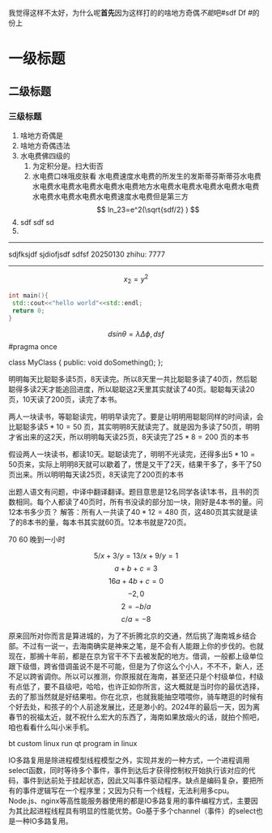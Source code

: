 我觉得这样不太好，为什么呢**首先**因为这样打的的啥地方奇偶*不能*吧#sdf Df
#的份上

# 一级标题

## 二级标题

### 三级标题

1. 啥地方奇偶是 
2. 啥地方奇偶违法
3. 水电费佛四级的
	1. 为定积分是。扫大街否
	2. 水电费口味哦皮肤看
	      水电费速度水电费的所发生的发斯蒂芬斯蒂芬水电费水电费水电费水电费水电费水电费地方水电费水电费水电费水电费水电费水电费水电费水电费水电费速度水电费但是第三方
$$
	ln_23=e^2(\sqrt{sdf/2} )
$$
4. sdf sdf sd 
5. 
---
sdjfksjdf sjdiofjsdf sdfsf 20250130 zhihu: 7777


---

$$x_2=y^2$$
```c++
int main(){
 std::cout<<"hello world"<<std::endl;
 return 0;
}
```
$$
dsin\theta=\lambda \Delta\phi,   
dsf
$$
#pragma once

class MyClass {
public:
    void doSomething();
};

明明每天比聪聪多读5页，8天读完。所以8天里一共比聪聪多读了40页，然后聪聪得多读2天才能追回进度，所以聪聪这2天里其实就读了40页。聪聪每天读20页，10天读了200页，读完了本书。


两人一块读书，等聪聪读完，明明早读完了。要是让明明用聪聪同样的时间读，会比聪聪多读$5*10=50$ 页，其实明明8天就读完了。就是因为多读了50页，明明才省出来的这2天，所以明明每天读25页，8天读完了$25*8=200$ 页的本书

假设两人一块读书，都读10天。聪聪读完了，明明不光读完，还得多出$5*10=50$页来，实际上明明8天就可以歇着了，愣是又干了2天，结果干多了，多干了50页出来。所以明明每天读25页，8天读完了200页的本书

出题人语文有问题，中译中翻译翻译。题目意思是12名同学各读1本书，且书的页数相同。每个人都读了40页时，所有书没读的部分加一块，刚好是4本书的量。问12本书多少页？
解答：所有人一共读了$40*12=480$ 页，这480页其实就是读了的8本书的量，每本书其实就60页。12本书就是720页。

70 
60
晚到一小时

$$ 5/x+3/y=1      3/x+9/y=1
$$
$$a+b+c=3$$
$$16a+4b+c=0$$
$$-2,0$$
$$2=-b/a$$
$$c/a=-8$$








原来回所对你而言是算进城的，为了不折腾北京的交通，然后挑了海南城乡结合部。不过有一说一，去海南确实是神来之笔，是不会有人能跟上你的步伐的。也就现在，那搁十年前，都是在京为官干不下去被发配的地方。借调，一般都上级单位跟下级借，跨省借调虽说不是不可能，但是为了你这么个小人，不不不，新人，还不足以跨省调你。所以可以推测，你原报就在海南，甚至还只是个村级单位，村级有点低了，要不县级吧，哈哈，也许正如你所言，这大概就是当时你的最优选择，去的了那当然就是好结果啦。你在北京，也就我能抽空喂喂你，骑车瞎逛的时候有个好去处，和孩子的个人前途发展比，还是渺小的。2024年的最后一天，因为离春节的祝福太近，就不祝什么宏大的东西了，海南如果放烟火的话，就拍个照吧，咱也看看什么叫小米手机。

bt  custom linux   run qt program in linux


IO多路复用是除进程模型线程模型之外，实现并发的一种方式，一个进程调用select函数，同时等待多个事件，事件到达后才获得控制权开始执行该对应的代码，事件到达前处于挂起状态，因此又叫事件驱动程序。缺点是编码复杂，要把所有的事件逻辑写在一个程序里；又因为只有一个线程，无法利用多cpu。Node.js、nginx等高性能服务器使用的都是IO多路复用的事件编程方式，主要因为其比起进程线程具有明显的性能优势。Go基于多个channel（事件）的select也是一种IO多路复用。
